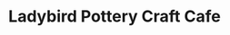 ---
title: "Ladybird Pottery Craft Cafe"
url: /caldicot/ladybird-pottery-craft-cafe/
shop: Töpferei
---